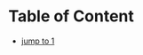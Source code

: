 <!-- git add * && git commit -m "add" && git push -->

# Table of Content




- [jump to 1](./1.md)

